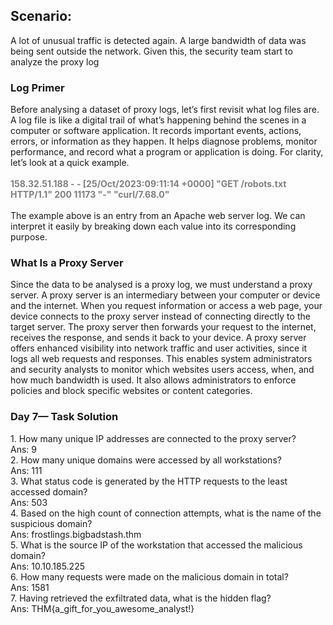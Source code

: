 <h2>Scenario:</h2>
<p>A lot of unusual traffic is detected again. A large bandwidth of data was being sent outside the network. Given this, the security team start to analyze the proxy log
</p>
<h3>Log Primer</h3>
<p>
Before analysing a dataset of proxy logs, let’s first revisit what log files are. <br>
A log file is like a digital trail of what’s happening behind the scenes in a computer or software application. It records important events, actions, errors, or information as they happen. It helps diagnose problems, monitor performance, and record what a program or application is doing. For clarity, let’s look at a quick example.
<br><br>
<font color="grey"><b>158.32.51.188 - - [25/Oct/2023:09:11:14 +0000] "GET /robots.txt HTTP/1.1" 200 11173 "-" "curl/7.68.0"</b></font><br>
<br>
The example above is an entry from an Apache web server log. We can interpret it easily by breaking down each value into its corresponding purpose.
</p>

<h3>What Is a Proxy Server </h3>
<p>
Since the data to be analysed is a proxy log, we must understand a proxy server.
A proxy server is an intermediary between your computer or device and the internet. When you request information or access a web page, your device connects to the proxy server instead of connecting directly to the target server. The proxy server then forwards your request to the internet, receives the response, and sends it back to your device.
A proxy server offers enhanced visibility into network traffic and user activities, since it logs all web requests and responses. This enables system administrators and security analysts to monitor which websites users access, when, and how much bandwidth is used. It also allows administrators to enforce policies and block specific websites or content categories.
</p>

<h3>Day 7— Task Solution </h3>
1. How many unique IP addresses are connected to the proxy server? <br>
Ans: 9<br>
2. How many unique domains were accessed by all workstations?<br>
Ans: 111<br>
3. What status code is generated by the HTTP requests to the least accessed domain?<br>
Ans: 503<br>
4. Based on the high count of connection attempts, what is the name of the suspicious domain?<br>
Ans: frostlings.bigbadstash.thm<br>
5. What is the source IP of the workstation that accessed the malicious domain?<br>
Ans: 10.10.185.225<br>
6. How many requests were made on the malicious domain in total?<br>
Ans: 1581<br>
7. Having retrieved the exfiltrated data, what is the hidden flag?<br>
Ans: THM{a_gift_for_you_awesome_analyst!}
